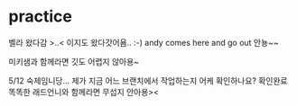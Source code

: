 # practice
벨라 왔다감 >..< 
이지도 왔다갓어욤.. :-)
andy comes here and go out
안뇽~~

미키샘과 함께라면 깃도 어렵지 않아용~

5/12 숙제임니당... 제가 지금 어느 브랜치에서 작업하는지 어케 확인하나요?
확인완료
똑똑한 래드언니와 함께라면 무섭지 안아용><
